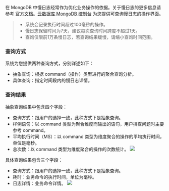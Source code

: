 在 MongoDB 中慢日志经常作为优化业务操作的依据。关于慢日志的更多信息请参考 [官方文档](https://docs.mongodb.com/manual/tutorial/manage-the-database-profiler/)。[云数据库 MongoDB 控制台](https://console.cloud.tencent.com/mongodb) 为您提供可查询慢日志的操作界面。

>
>- 系统会记录执行时间超过100毫秒的操作。
>- 慢日志保留时间为7天，建议每次查询时间跨度不超过1天。
>- 查询仅限前1万条慢日志，若查询结果缓慢，请缩小查询时间范围。

### 查询方式 
系统为您提供两种查询方式，分别详述如下：
- 抽象查询：根据 command（操作）类型进行的聚合查询分析。
- 具体查询：指定时间段内的慢日志详情。

### 查询结果
抽象查询结果中包含四个字段：
- 查询方式：跟用户的选择一致，此种方式下是抽象查询。
- 样例语句：以 command 类型为聚合维度而输出的语句，用户排查问题时主要参考 command。
- 平均执行时间（MS）：以 command 类型为维度聚合的操作的平均执行时间，单位是毫秒。
- 总次数：以 command 类型为维度聚合的操作的次数统计。
![](https://main.qcloudimg.com/raw/07a66dab61f3842de50b400faf3b08d5.png)


具体查询结果包含三个字段：
- 查询方式：跟用户的选择一致，此种方式下是抽象查询。
- 耗时：业务命令的执行时间，单位为毫秒。
- 日志详情：业务命令详情。
![](https://main.qcloudimg.com/raw/e063ea622dbd6bb8b73d4b488a33d2ae.png)

